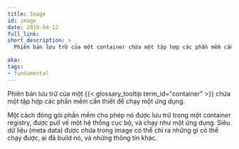 ```yaml
---
title: Image
id: image
date: 2018-04-12
full_link:
short_description: >
  Phiên bản lưu trữ của một container chứa một tập hợp các phần mềm cần thiết để chạy một ứng dụng.

aka:
tags:
- fundamental
---
```

 Phiên bản lưu trữ của một {{< glossary_tooltip term_id="container" >}} chứa một tập hợp các phần mềm cần thiết để chạy một ứng dụng.

<!--more-->

Một cách đóng gói phần mềm cho phép nó được lưu trữ trong một container registry, được pull về một hệ thống cục bộ, và chạy như một ứng dụng. Siêu dữ liệu (meta data) được chứa trong image có thể chỉ ra những gì có thể chạy được, ai đã build nó, và những thông tin khác.
